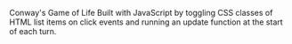 Conway's Game of Life
Built with JavaScript by toggling CSS classes of HTML list items on click events and running an update function at the start of each turn.
